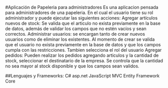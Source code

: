 #Aplicación de Papeleria para administradores
Es una aplicacion pensada para administradores de una papeleria. En el cual el usuario tiene su rol administrador y puede ejecutar las siguientes acciones:
Agregar artículos nuevos de stock: Se valida que el articulo no exista previamente en la base de datos, además de validar los campos que no estén vacíos y sean correctos.
Administrar usuarios: se encargan tanto de crear nuevos usuarios como de eliminar los existentes. Al momento de crear se valida que el usuario no exista previamente en la base de datos y que los campos cumpla con las restricciones. Tambien selecciona el rol del usuario
Agregar pedidos: Pueden realizar los pedidos agregando articulos y la cantidad de stock, seleccionar el destinatario de la empresa. Se controla que la cantidad no sea mayor al stock disponible y que los campos sean validos.


##Lenguajes y Frameworks:
C# 
asp.net
JavaScript
MVC
Entity Framework Core
